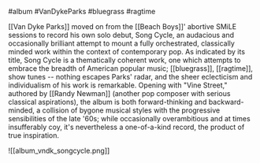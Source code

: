 #album #VanDykeParks #bluegrass #ragtime 

[[Van Dyke Parks]] moved on from the [[Beach Boys]]' abortive SMiLE sessions to record his own solo debut, Song Cycle, an audacious and occasionally brilliant attempt to mount a fully orchestrated, classically minded work within the context of contemporary pop. As indicated by its title, Song Cycle is a thematically coherent work, one which attempts to embrace the breadth of American popular music; [[bluegrass]], [[ragtime]], show tunes -- nothing escapes Parks' radar, and the sheer eclecticism and individualism of his work is remarkable. Opening with "Vine Street," authored by [[Randy Newman]] (another pop composer with serious classical aspirations), the album is both forward-thinking and backward-minded, a collision of bygone musical styles with the progressive sensibilities of the late '60s; while occasionally overambitious and at times insufferably coy, it's nevertheless a one-of-a-kind record, the product of true inspiration.

![[album_vndk_songcycle.png]]
